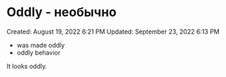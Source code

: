 # Oddly - необычно

Created: August 19, 2022 6:21 PM
Updated: September 23, 2022 6:13 PM

- was made oddly
- oddly behavior

It looks oddly.